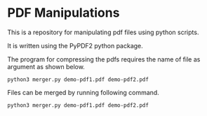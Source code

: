 # PDF Manipulations

This is a repository for manipulating pdf files using python scripts.

It is written using the PyPDF2 python package.

The program for compressing the pdfs requires the name of file as argument as shown below.

`python3 merger.py demo-pdf1.pdf demo-pdf2.pdf`

Files can be merged by running following command.

`python3 merger.py demo-pdf1.pdf demo-pdf2.pdf`

